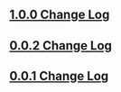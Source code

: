 ## [1.0.0 Change Log](https://github.com/domain-centric/template_engine/milestone/3?closed=1)

## [0.0.2 Change Log](https://github.com/domain-centric/template_engine/milestone/2?closed=1)

## [0.0.1 Change Log](https://github.com/domain-centric/template_engine/milestone/1?closed=1)
